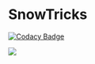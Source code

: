 # SnowTricks
[![Codacy Badge](https://api.codacy.com/project/badge/Grade/7f94066d83cb4990829c99f829f708ed)](https://app.codacy.com/manual/WainlaiN/SnowTricks?utm_source=github.com&utm_medium=referral&utm_content=WainlaiN/SnowTricks&utm_campaign=Badge_Grade_Dashboard)

<a href="https://codeclimate.com/github/WainlaiN/SnowTricks/maintainability"><img src="https://api.codeclimate.com/v1/badges/98ddb7b3a7999e75e452/maintainability" /></a>
